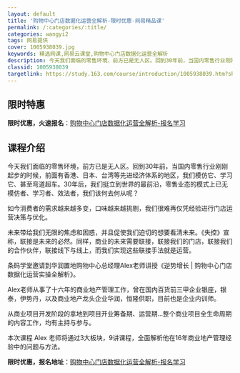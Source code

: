 ```yaml
---
layout: default
title: '购物中心门店数据化运营全解析-限时优惠-网易精品课'
permalink: /:categories/:title/
categories: wangyi2
tags: 网易提供
cover: 1005938039.jpg
keywords: 精选网课,网易云课堂,购物中心门店数据化运营全解析
description: 今天我们面临的零售环境，前方已是无人区。回到30年前，当国内零售行业刚刚起步的时候，前面有香港、日本、台湾等先进经济体系
classid: 1005938039
targetlink: https://study.163.com/course/introduction/1005938039.htm?share=1&shareId=1025206652&utm_campaign=share&utm_medium=iphoneShare&utm_source=&utm_u=1025206652
---
```


## 限时特惠

**限时优惠，火速报名**：[购物中心门店数据化运营全解析-报名学习](https://study.163.com/course/introduction/1005938039.htm?share=1&shareId=1025206652&utm_campaign=share&utm_medium=iphoneShare&utm_source=&utm_u=1025206652)

## 课程介绍

今天我们面临的零售环境，前方已是无人区。回到30年前，当国内零售行业刚刚起步的时候，前面有香港、日本、台湾等先进经济体系的地区，我们模仿它、学习它、甚至弯道超车。30年后，我们挺立到世界的最前沿，零售业态的模式上已无模仿者、学习者、效法者，我们该何去何从呢？



如今消费者的需求越来越多变，口味越来越挑剔，我们很难再仅凭经验进行门店运营决策与优化。



未来带给我们无限的焦虑和困惑，并且促使我们迫切的想要看清未来。《失控》宣称，联接是未来的必然。同样，商业的未来需要联接，联接我们的门店，联接我们的合作伙伴，联接线下与线上，而我们实现这些联接手法就是运营。



条码学堂邀请到华润置地购物中心总经理Alex老师讲授《逆势增长 | 购物中心门店数据化运营实操全解析》。



Alex老师从事了十六年的商业地产管理工作，曾在国内百货前三甲企业银座，银泰，伊势丹，以及商业地产龙头企业华润，恒隆供职，目前也是企业内训师。



从商业项目开发阶段的拿地到项目开业筹备期、运营期…整个商业项目全生命周期的内容工作，均有主持与参与。



本次课程 Alex 老师将通过3大板块，9讲课程，全面解析他在16年商业地产管理经验中的问题与方法。

**限时优惠，报名地址**：[购物中心门店数据化运营全解析-报名学习](https://study.163.com/course/introduction/1005938039.htm?share=1&shareId=1025206652&utm_campaign=share&utm_medium=iphoneShare&utm_source=&utm_u=1025206652)

